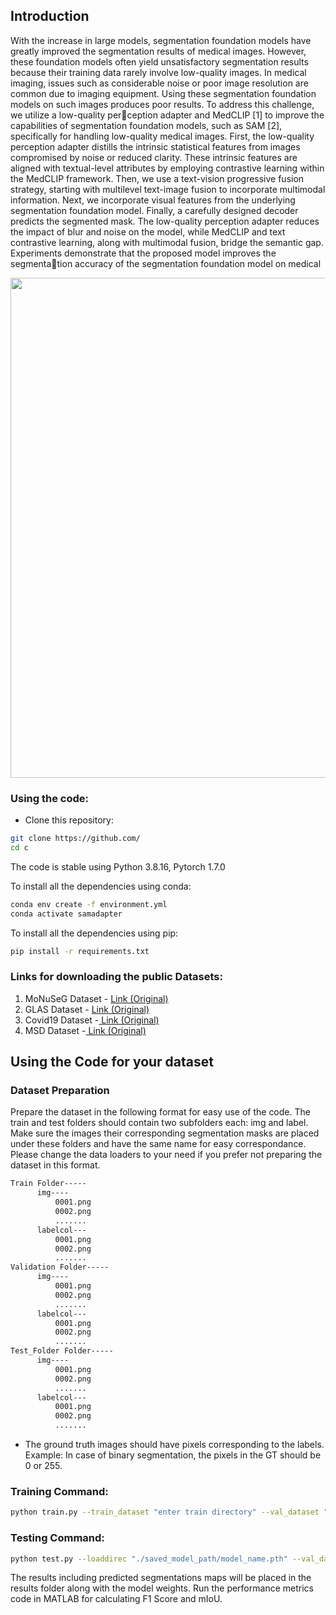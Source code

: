 ## Introduction

With the increase in large models, segmentation foundation models have greatly improved the segmentation results of medical images. However, these foundation models often yield unsatisfactory segmentation results because their
training data rarely involve low-quality images. In medical imaging, issues such as considerable noise or poor image resolution are common due to imaging equipment. Using these segmentation foundation models on such images produces poor
results. To address this challenge, we utilize a low-quality perception adapter and MedCLIP [1] to improve the capabilities of segmentation foundation models, such as SAM [2], specifically for handling low-quality medical images. First, the low-quality perception adapter distills the intrinsic statistical features from
images compromised by noise or reduced clarity. These intrinsic features are aligned with textual-level attributes by employing contrastive learning within the MedCLIP framework. Then, we use a text-vision progressive fusion strategy, starting with multilevel text-image fusion to incorporate multimodal information. Next, we incorporate visual features from the
underlying segmentation foundation model. Finally, a carefully designed decoder predicts the segmented mask. The low-quality perception adapter reduces the impact of blur and noise on the model, while MedCLIP and text contrastive learning, along with multimodal fusion, bridge the semantic gap. Experiments demonstrate that the proposed model improves the segmentation accuracy of the segmentation foundation model on medical
<p align="center">
  <img src="img/model2.png" width="800"/>
</p>

### Using the code:

- Clone this repository:
```bash
git clone https://github.com/
cd c
```

The code is stable using Python 3.8.16, Pytorch 1.7.0

To install all the dependencies using conda:

```bash
conda env create -f environment.yml
conda activate samadapter
```

To install all the dependencies using pip:

```bash
pip install -r requirements.txt
```

### Links for downloading the public Datasets:

1) MoNuSeG Dataset - <a href="https://monuseg.grand-challenge.org/Data/"> Link (Original)</a> 
2) GLAS Dataset - <a href="https://warwick.ac.uk/fac/sci/dcs/research/tia/glascontest/"> Link (Original) </a> 
3) Covid19 Dataset -<a href="https://www.sciencedirect.com/science/article/pii/S001048252100113X"> Link (Original) </a>
4) MSD Dataset -<a href="https://www.nature.com/articles/s41467-022-30695-9"> Link (Original) </a>


## Using the Code for your dataset

### Dataset Preparation

Prepare the dataset in the following format for easy use of the code. The train and test folders should contain two subfolders each: img and label. Make sure the images their corresponding segmentation masks are placed under these folders and have the same name for easy correspondance. Please change the data loaders to your need if you prefer not preparing the dataset in this format.



```bash
Train Folder-----
      img----
          0001.png
          0002.png
          .......
      labelcol---
          0001.png
          0002.png
          .......
Validation Folder-----
      img----
          0001.png
          0002.png
          .......
      labelcol---
          0001.png
          0002.png
          .......
Test_Folder Folder-----
      img----
          0001.png
          0002.png
          .......
      labelcol---
          0001.png
          0002.png
          .......

```

- The ground truth images should have pixels corresponding to the labels. Example: In case of binary segmentation, the pixels in the GT should be 0 or 255.

### Training Command:

```bash 
python train.py --train_dataset "enter train directory" --val_dataset "enter validation directory" --direc 'path for results to be saved' --batch_size 4 --epoch 400 --save_freq 10 --learning_rate 0.001
```

### Testing Command:

```bash 
python test.py --loaddirec "./saved_model_path/model_name.pth" --val_dataset "test dataset directory" --direc 'path for results to be saved' --batch_size 1 
```

The results including predicted segmentations maps will be placed in the results folder along with the model weights. Run the performance metrics code in MATLAB for calculating F1 Score and mIoU. 





